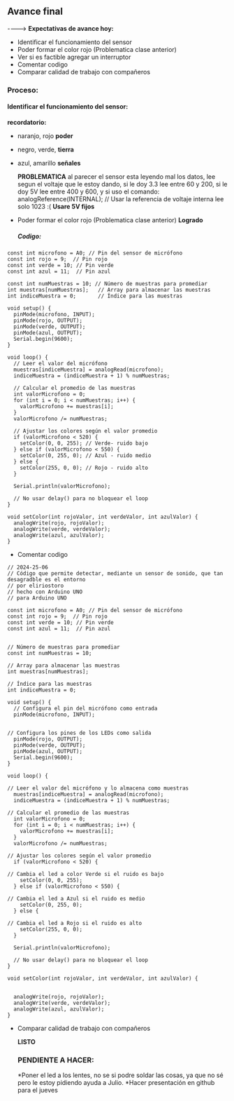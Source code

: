## Avance final
----> **Expectativas de avance hoy:**
* Identificar el funcionamiento del sensor
* Poder formar el color rojo (Problematica clase anterior)
* Ver si es factible agregar un interruptor
* Comentar codigo
* Comparar calidad de trabajo con compañeros

### Proceso:

####  Identificar el funcionamiento del sensor:
 **recordatorio:**
 
* naranjo, rojo **poder**
* negro, verde, **tierra**
* azul, amarillo **señales**

  **PROBLEMATICA**
  al parecer el sensor esta leyendo mal los datos, lee segun el voltaje que le estoy dando, si le doy 3.3 lee entre 60 y 200, si le doy 5V lee entre 400 y 600, y si uso el comando: analogReference(INTERNAL); // Usar la referencia de voltaje interna lee solo 1023 :(
 **Usare 5V fijos**

* Poder formar el color rojo (Problematica clase anterior)
  **Logrado**

  ##### Codigo:

```
const int microfono = A0; // Pin del sensor de micrófono
const int rojo = 9;  // Pin rojo
const int verde = 10; // Pin verde
const int azul = 11;  // Pin azul

const int numMuestras = 10; // Número de muestras para promediar
int muestras[numMuestras];   // Array para almacenar las muestras
int indiceMuestra = 0;       // Índice para las muestras

void setup() {
  pinMode(microfono, INPUT);
  pinMode(rojo, OUTPUT);
  pinMode(verde, OUTPUT);
  pinMode(azul, OUTPUT);
  Serial.begin(9600);
}

void loop() {
  // Leer el valor del micrófono
  muestras[indiceMuestra] = analogRead(microfono);
  indiceMuestra = (indiceMuestra + 1) % numMuestras;
  
  // Calcular el promedio de las muestras
  int valorMicrofono = 0;
  for (int i = 0; i < numMuestras; i++) {
    valorMicrofono += muestras[i];
  }
  valorMicrofono /= numMuestras;
  
  // Ajustar los colores según el valor promedio
  if (valorMicrofono < 520) {
    setColor(0, 0, 255); // Verde- ruido bajo
  } else if (valorMicrofono < 550) {
    setColor(0, 255, 0); // Azul - ruido medio
  } else {
    setColor(255, 0, 0); // Rojo - ruido alto
  }
  
  Serial.println(valorMicrofono);
  
  // No usar delay() para no bloquear el loop
}

void setColor(int rojoValor, int verdeValor, int azulValor) {
  analogWrite(rojo, rojoValor);
  analogWrite(verde, verdeValor);
  analogWrite(azul, azulValor);
}
```


* Comentar codigo

```
// 2024-25-06
// Código que permite detectar, mediante un sensor de sonido, que tan desagradble es el entorno
// por eliriostoro
// hecho con Arduino UNO
// para Arduino UNO 

const int microfono = A0; // Pin del sensor de micrófono
const int rojo = 9;  // Pin rojo
const int verde = 10; // Pin verde
const int azul = 11;  // Pin azul


// Número de muestras para promediar
const int numMuestras = 10; 

// Array para almacenar las muestras
int muestras[numMuestras];  

// Índice para las muestras
int indiceMuestra = 0;       

void setup() {
  // Configura el pin del micrófono como entrada
  pinMode(microfono, INPUT);


// Configura los pines de los LEDs como salida
  pinMode(rojo, OUTPUT);
  pinMode(verde, OUTPUT);
  pinMode(azul, OUTPUT);
  Serial.begin(9600);
}

void loop() {

// Leer el valor del micrófono y lo almacena como muestras
  muestras[indiceMuestra] = analogRead(microfono);
  indiceMuestra = (indiceMuestra + 1) % numMuestras;
  
// Calcular el promedio de las muestras
  int valorMicrofono = 0;
  for (int i = 0; i < numMuestras; i++) {
    valorMicrofono += muestras[i];
  }
  valorMicrofono /= numMuestras;
  
// Ajustar los colores según el valor promedio
  if (valorMicrofono < 520) {

// Cambia el led a color Verde si el ruido es bajo
    setColor(0, 0, 255); 
  } else if (valorMicrofono < 550) {

// Cambia el led a Azul si el ruido es medio
    setColor(0, 255, 0); 
  } else {

// Cambia el led a Rojo si el ruido es alto
    setColor(255, 0, 0); 
  }
  
  Serial.println(valorMicrofono);
  
  // No usar delay() para no bloquear el loop
}

void setColor(int rojoValor, int verdeValor, int azulValor) {

  
  analogWrite(rojo, rojoValor);
  analogWrite(verde, verdeValor);
  analogWrite(azul, azulValor);
}

```
  
* Comparar calidad de trabajo con compañeros

  **LISTO**

  ### PENDIENTE A HACER:
  *Poner el led a los lentes, no se si podre soldar las cosas, ya que no sé pero le estoy pidiendo ayuda a Julio.
  *Hacer presentación en github para el jueves
  
 

